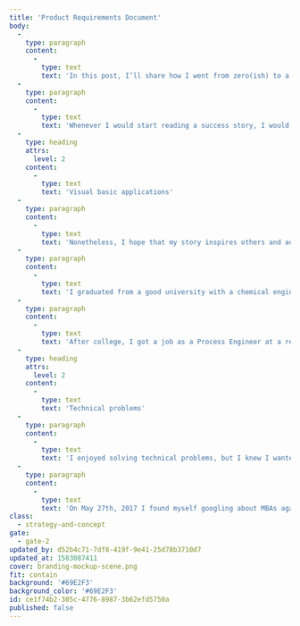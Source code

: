 ```yaml
---
title: 'Product Requirements Document'
body:
  -
    type: paragraph
    content:
      -
        type: text
        text: 'In this post, I’ll share how I went from zero(ish) to a six-figure software engineering job offer in nine months while working full time and being self-taught.'
  -
    type: paragraph
    content:
      -
        type: text
        text: 'Whenever I would start reading a success story, I would immediately look to find the author’s background, hoping it would match mine. I never found someone who had the same background as I did, and most likely mine won’t match yours exactly.'
  -
    type: heading
    attrs:
      level: 2
    content:
      -
        type: text
        text: 'Visual basic applications'
  -
    type: paragraph
    content:
      -
        type: text
        text: 'Nonetheless, I hope that my story inspires others and acts as a valuable data point that can be added to your success story dataset. I took a Visual Basic for Applications (VBA) course in high school (nine years ago). In my freshman engineering course (seven years ago), I learned some C, Python, Matlab, and Labview.'
  -
    type: paragraph
    content:
      -
        type: text
        text: 'I graduated from a good university with a chemical engineering degree and a good GPA (three years ago). I hadn’t done any programming outside of school, in high school or college, until I decided I wanted to learn last year.'
  -
    type: paragraph
    content:
      -
        type: text
        text: 'After college, I got a job as a Process Engineer at a refinery. I worked there until I changed careers into Software Engineering.'
  -
    type: heading
    attrs:
      level: 2
    content:
      -
        type: text
        text: 'Technical problems'
  -
    type: paragraph
    content:
      -
        type: text
        text: 'I enjoyed solving technical problems, but I knew I wanted to get into the business/startup world at some point. I always kept the thought of an MBA in the back of my mind, but every time I looked at the price tag of the top schools, my interest waned.'
  -
    type: paragraph
    content:
      -
        type: text
        text: 'On May 27th, 2017 I found myself googling about MBAs again, and somehow I stumbled upon software engineering. It seemed like a perfect fit.'
class:
  - strategy-and-concept
gate:
  - gate-2
updated_by: d52b4c71-7df8-419f-9e41-25d78b3710d7
updated_at: 1583087411
cover: branding-mockup-scene.png
fit: contain
background: '#69E2F3'
background_color: '#69E2F3'
id: ce1f74b2-305c-4776-8987-3b62efd5750a
published: false
---
```

